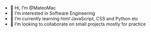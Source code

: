 - 👋 Hi, I’m @MateoMac
- 👀 I’m interested in Software Engineering
- 🌱 I’m currently learning html JavaScript, CSS and Python etc
- 💞️ I’m looking to collaborate on small projects mostly for practice


<!---
MateoMac/MateoMac is a ✨ special ✨ repository because its `README.md` (this file) appears on your GitHub profile.
You can click the Preview link to take a look at your changes.
--->
